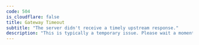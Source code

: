 ```yaml
---
code: 504
is_cloudflare: false
title: Gateway Timeout
subtitle: "The server didn't receive a timely upstream response."
description: "This is typically a temporary issue. Please wait a moment and try again, or check our status page for updates."
---
```

